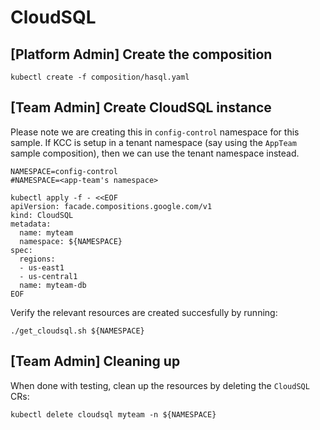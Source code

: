 # CloudSQL

## [Platform Admin] Create the composition

```
kubectl create -f composition/hasql.yaml
```

## [Team Admin] Create CloudSQL instance

Please note we are creating this in `config-control` namespace for this sample.
If KCC is setup in a tenant namespace (say using the `AppTeam` sample
composition), then we can use the tenant namespace instead.

```
NAMESPACE=config-control
#NAMESPACE=<app-team's namespace>

kubectl apply -f - <<EOF
apiVersion: facade.compositions.google.com/v1
kind: CloudSQL
metadata:
  name: myteam
  namespace: ${NAMESPACE}
spec:
  regions:
  - us-east1
  - us-central1
  name: myteam-db
EOF
```

Verify the relevant resources are created succesfully by running:

```
./get_cloudsql.sh ${NAMESPACE}
```

## [Team Admin] Cleaning up

When done with testing, clean up the resources by deleting the `CloudSQL` CRs:

```
kubectl delete cloudsql myteam -n ${NAMESPACE}
```
